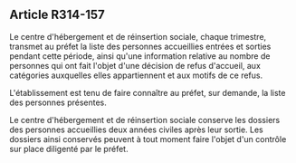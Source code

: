 ## Article R314-157

Le centre d'hébergement et de réinsertion sociale, chaque trimestre, transmet au préfet la liste des personnes
accueillies entrées et sorties pendant cette période, ainsi qu'une information relative au nombre de personnes
qui ont fait l'objet d'une décision de refus d'accueil, aux catégories auxquelles elles appartiennent et aux
motifs de ce refus.


L'établissement est tenu de faire connaître au préfet, sur demande, la liste des personnes présentes.

Le centre d'hébergement et de réinsertion sociale conserve les dossiers des personnes accueillies deux années
civiles après leur sortie. Les dossiers ainsi conservés peuvent à tout moment faire l'objet d'un contrôle sur
place diligenté par le préfet.

